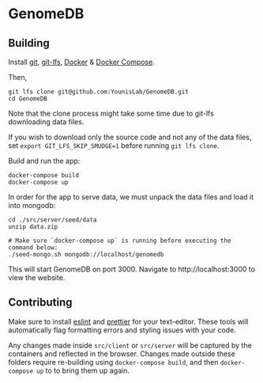 # GenomeDB

## Building

Install [git](https://git-scm.com/), [git-lfs](https://git-lfs.github.com/), [Docker](https://docs.docker.com/install/) & [Docker Compose](https://docs.docker.com/compose/install/).

Then,

```
git lfs clone git@github.com:YounisLab/GenomeDB.git
cd GenomeDB
```

Note that the clone process might take some time due to git-lfs downloading data files.

If you wish to download only the source code and not any of the data files, set `export GIT_LFS_SKIP_SMUDGE=1` before 
running `git lfs clone`.

Build and run the app:

```
docker-compose build
docker-compose up
```

In order for the app to serve data, we must unpack the data files and load it into mongodb:

```
cd ./src/server/seed/data
unzip data.zip

# Make sure `docker-compose up` is running before executing the command below:
./seed-mongo.sh mongodb://localhost/genomedb
```

This will start GenomeDB on port 3000. Navigate to http://localhost:3000 to view the website.

## Contributing

Make sure to install [eslint](https://eslint.org/) and [prettier](https://prettier.io/) for your text-editor. These
tools will automatically flag formatting errors and styling issues with your code.

Any changes made inside `src/client` or `src/server` will be captured by the containers and
reflected in the browser. Changes made outside these folders require re-building using `docker-compose build`,
and then `docker-compose up` to to bring them up again.

